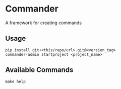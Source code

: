 # Commander

A framework for creating commands

## Usage

```shell
pip install git+<this/repo/url>.git@<version_tag>
commander-admin startproject <project_name>
```

## Available Commands

```shell
make help
```
